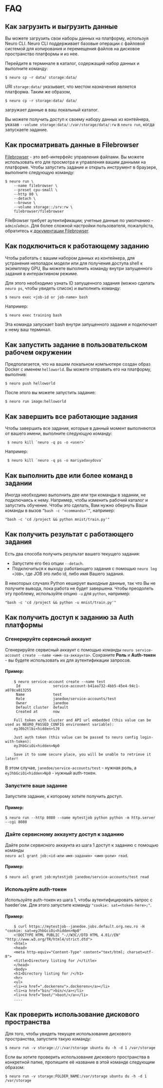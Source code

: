 # FAQ

## Как загрузить и выгрузить данные

Вы можете загрузить свои наборы данных на платформу, используя Neuro CLI. Neuro CLI поддерживает базовые операции с файловой системой для копирования и перемещения файлов на дисковое пространство платформы и из нее.

Перейдите в терминале в каталог, содержащий набор данных и выполните команду:

```
$ neuro cp -r data/ storage:data/
```

URI `storage:data/` указывает, что местом назначения является платформа. Таким же образом,

```
$ neuro cp -r storage:data/ data/
```

загружает данные в ваш локальный каталог.

Вы можете получить доступ к своему набору данных из контейнера, указав `--volume storage:data/:/var/storage/data/:rw` в `neuro run`, когда запускаете задание.

## Как просматривать данные в Filebrowser

[Filebrowser](https://github.com/filebrowser/filebrowser) - это веб-интерфейс управления файлами. Вы можете использовать его для просмотра и управления вашим данными на платформе. Чтобы запустить задание и открыть инструмент в браузере, выполните следующую команду:

```
$ neuro run \
    --name filebrowser \
    --preset cpu-small \
    --http 80 \
    --detach \
    --browse \
    --volume storage::/srv:rw \
    filebrowser/filebrowser
```

FileBrowser требует аутентификации; учетные данные по умолчанию - `admin`/`admin`. Для более сложной настройки пользователя, пожалуйста, обратитесь к [документации Filebrowser](https://filebrowser.xyz).

## Как подключиться к работающему заданию

Чтобы работать с вашим набором данных из контейнера, для устранения неполадок модели или для получения доступа shell к экземпляру GPU, Вы можете выполнить команду внутри запущенного задания в интерактивном режиме.

Для этого необходимо узнать ID запущенного задания (можно сделать `neuro ps`, чтобы увидеть список) и выполнить команду:

```
$ neuro exec <job-id or job-name> bash
```

Например:

```
$ neuro exec training bash
```

Эта команда запускает bash внутри запущенного задания и подключает к нему ваш терминал.

## Как запустить задание в пользовательском рабочем окружении

Предполагается, что на вашем локальном компьютере создан образ Docker с именем `helloworld`. Вы можете отправить его на платформу, выполнив:

```
$ neuro push helloworld
```

После этого вы можете запустить задание:

```
$ neuro run image:helloworld
```

## Как завершить все работающие задания

Чтобы завершить все задания, которые в данный момент выполняются от вашего имени, выполните следующую команду:

```
 $ neuro kill `neuro -q ps -o <user>`
```

Например:

```
 $ neuro kill `neuro -q ps -o mariyadavydova`
```

## Как выполнить две или более команд в задании

Иногда необходимо выполнить две или три команды в задании, не подключаясь к нему. Например, чтобы изменить рабочий каталог и запустить обучение. Чтобы это сделать, Вам нужно обернуть Ваши команды в вызов `”bash -c ‘<commands>’”`, например:

```
"bash -c 'cd /project && python mnist/train.py'"
```

## Как получить результат с работающего задания

Есть два способа получить результат вашего текущего задания:

* Запустите его без опции `--detach`.
* Подключиться к выходу работающего задания с помощью `neuro log <JOB>`, где JOB это либо id, либо имя Вашего задания.

В некоторых случаях Python кеширует выходные данные, так что Вы не получите вывода, пока работа не будет завершена. Чтобы преодолеть эту проблему, используйте опцию `-u` для `python`, например:

```
"bash -c 'cd /project && python -u mnist/train.py'"
```

## Как получить доступ к заданию за Auth платформы

### Сгенерируйте сервисный аккаунт

Сгенерируйте сервисный аккаунт с помощью команды `neuro service-account create --name <имя-sa-аккаунта>`. Сохраните **Роль** и **Auth-токен** - вы будете использовать их для аутентификации запросов.

#### Пример:

```
    $ neuro service-account create --name test
     Id               service-account-b41aa732-4bb5-45e4-94c1-a078ca013255
     Name             test
     Role             janedoe/service-accounts/test
     Owner            janedoe
     Default cluster  default
     Created at       now
     
    Full token with cluster and API url embedded (this value can be used as NEURO_PASSED_CONFIG environment variable):
    eyJ0b2tlbi<hidden>SJ9
    
    Just auth token (this value can be passed to neuro config login-with-token):
    eyJhbGciOi<hidden>Np0
    
    Save it to some secure place, you will be unable to retrieve it later!
```

В этом случае, `janedoe/service-accounts/test` - нужная роль, а\
`eyJhbGciOi<hidden>Np0` - нужный auth-токен.

### Запустите ваше задание

Запустите задание, к которому хотите получить доступ.

#### Пример:

```
$ neuro run --http 8080 --name mytestjob python python -m http.server --cgi 8080
```

### Дайте сервисному аккаунту доступ к заданию

Дайте роли сервисного аккаунта из шага 1 доступ к заданию с помощью команды \
`neuro acl grant job:<id-или-имя-задания> <имя-роли> read`.

#### Пример:

```
$ neuro acl grant job:mytestjob janedoe/service-accounts/test read
```

### Используйте auth-токен

Используйте auth-токен из шага 1, чтобы аутентифицировать запрос с haeder'ом. Для этого запустите команду `"cookie: sat=<token-here>;"`.

#### Пример:

```
    $ curl https://mytestjob--janedoe.jobs.default.org.neu.ro -H "cookie: sat=eyJhbGciOi<hidden>Np0"
    <!DOCTYPE HTML PUBLIC "-//W3C//DTD HTML 4.01//EN" "http://www.w3.org/TR/html4/strict.dtd">
    <html>
    <head>
    <meta http-equiv="Content-Type" content="text/html; charset=utf-8">
    <title>Directory listing for /</title>
    </head>
    <body>
    <h1>Directory listing for /</h1>
    <hr>
    <ul>
    <li><a href=".dockerenv">.dockerenv</a></li>
    <li><a href="bin/">bin/</a></li>
    <li><a href="boot/">boot/</a></li>
    ....
```

## Как проверить использование дискового пространства

Для того, чтобы увидеть текущее использование дискового пространства, запустите такую команду:

```
$ neuro run -v storage://:/var/storage ubuntu du -h -d 1 /var/storage
```

Если вы хотите проверить использование дискового пространства в конкретной папке, пропишите её название в этой команде следующим образом:

```
$ neuro run -v storage:FOLDER_NAME:/var/storage ubuntu du -h -d 1 /var/storage
```
